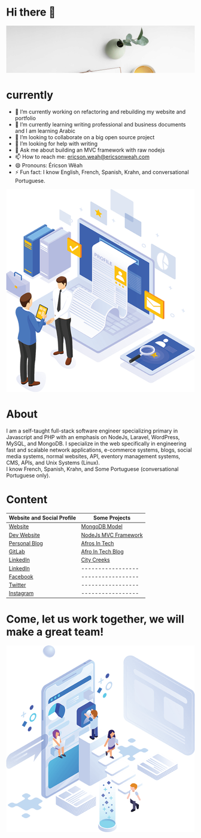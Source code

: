 # Hi there 👋



<p align="center">
  <img src="images/welcome.svg" alt="Sublime's custom image" oncontextmenu="return false;"/>
</p>

# currently 

- 🔭 I’m currently working on refactoring and rebuilding my website and portfolio
- 🌱 I’m currently learning writing professional and business documents and I am learning Arabic
- 👯 I’m looking to collaborate on a big open source project
- 🤔 I’m looking for help with writing
- 💬 Ask me about building an MVC framework with raw nodejs
- 📫 How to reach me: ericson.weah@ericsonweah.com
- 😄 Pronouns: Éricson Wêah
- ⚡ Fun fact: I know English, French, Spanish, Krahn, and conversational Portuguese.



<p align="center">
  <img src="images/me.png" alt="Sublime's custom image" oncontextmenu="return false;"/>
</p>

# About
I am a self-taught full-stack software engineer specializing primary in Javascript and PHP with an emphasis on NodeJs, Laravel, WordPress, MySQL, and MongoDB. I specialize in the web specifically in engineering fast and scalable network applications, e-commerce systems, blogs, social media systems, normal websites, API, eventory management systems, CMS, APIs, and Unix Systems (Linux). <br />
I know French, Spanish, Krahn, and Some Portuguese (conversational Portuguese only). <br />

# Content
<!-- Makes a bullet point list -->

Website and Social Profile | Some Projects |
--- | --- | 
[Website](http://www.ericsonweah.com) | [MongoDB Model](https://www.mongodbmodel.com) |
[Dev Website](https://www.ericsonweah.dev)| [NodeJs MVC Framework](https://www.ongojs.com) |
[Personal Blog](https://www.ericsonsweah.com) | [Afros In Tech](https://www.afrosintech.com) |
[GitLab](https://gitlab.com/ericsonweah) | [Afro In Tech Blog](https://www.afrosintech.org) |
[LinkedIn](https://www.linkedin.com/in/ericson-weah-b03600210/) | [City Creeks](https://www.citycreaks.com) |
[LinkedIn](https://www.linkedin.com/in/ericson-weah-b03600210/) | ----------------- |
[Facebook](https://www.facebook.com/Eric.S.Weah) | ----------------- |
[Twitter](https://twitter.com/EricsonWeah1)| ----------------- |
[Instagram](https://www.instagram.com/ericsonweah/) | ----------------- |


# Come, let us work together, we will make a great team!

<p align="center">
  <img src="images/come-in-please.png" alt="Sublime's custom image" oncontextmenu="return false;"/>
</p>




   
 



